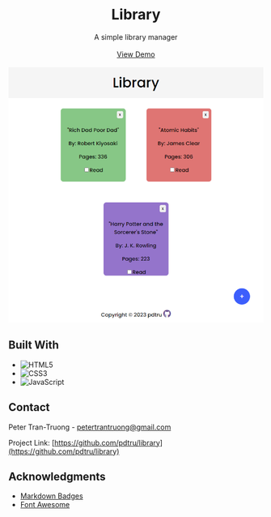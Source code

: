 <br>
<div align="center">
  <h1 align="center">Library</h1>

  <p align="center">
    A simple library manager
    <br>
    <br>
    <a href="https://pdtru.github.io/library/">View Demo</a>
    <br>
    <br>
    <img src="images/library.png">
  </p>
</div>

## Built With

- ![HTML5](https://img.shields.io/badge/html5-%23E34F26.svg?style=for-the-badge&logo=html5&logoColor=white)
- ![CSS3](https://img.shields.io/badge/css3-%231572B6.svg?style=for-the-badge&logo=css3&logoColor=white)
- ![JavaScript](https://img.shields.io/badge/javascript-%23323330.svg?style=for-the-badge&logo=javascript&logoColor=%23F7DF1E)

## Contact

Peter Tran-Truong - petertrantruong@gmail.com

Project Link: [https://github.com/pdtru/library](https://github.com/pdtru/library)

## Acknowledgments

- [Markdown Badges](https://ileriayo.github.io/markdown-badges/#usage)
- [Font Awesome](https://fontawesome.com/)
